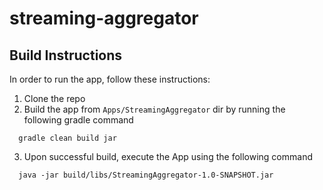 # streaming-aggregator

## Build Instructions

In order to run the app, follow these instructions:

1. Clone the repo 
2. Build the app from `Apps/StreamingAggregator` dir by running the following gradle command
```
  gradle clean build jar  
```  
3. Upon successful build, execute the App using the following command
```
  java -jar build/libs/StreamingAggregator-1.0-SNAPSHOT.jar
  ```
